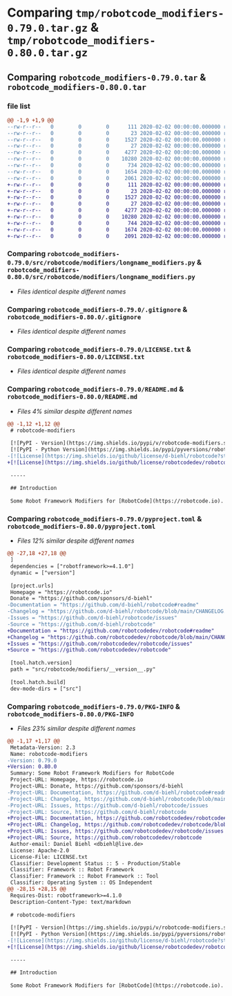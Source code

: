 # Comparing `tmp/robotcode_modifiers-0.79.0.tar.gz` & `tmp/robotcode_modifiers-0.80.0.tar.gz`

## Comparing `robotcode_modifiers-0.79.0.tar` & `robotcode_modifiers-0.80.0.tar`

### file list

```diff
@@ -1,9 +1,9 @@
--rw-r--r--   0        0        0      111 2020-02-02 00:00:00.000000 robotcode_modifiers-0.79.0/src/robotcode/modifiers/__init__.py
--rw-r--r--   0        0        0       23 2020-02-02 00:00:00.000000 robotcode_modifiers-0.79.0/src/robotcode/modifiers/__version__.py
--rw-r--r--   0        0        0     1527 2020-02-02 00:00:00.000000 robotcode_modifiers-0.79.0/src/robotcode/modifiers/longname_modifiers.py
--rw-r--r--   0        0        0       27 2020-02-02 00:00:00.000000 robotcode_modifiers-0.79.0/src/robotcode/modifiers/py.typed
--rw-r--r--   0        0        0     4277 2020-02-02 00:00:00.000000 robotcode_modifiers-0.79.0/.gitignore
--rw-r--r--   0        0        0    10280 2020-02-02 00:00:00.000000 robotcode_modifiers-0.79.0/LICENSE.txt
--rw-r--r--   0        0        0      734 2020-02-02 00:00:00.000000 robotcode_modifiers-0.79.0/README.md
--rw-r--r--   0        0        0     1654 2020-02-02 00:00:00.000000 robotcode_modifiers-0.79.0/pyproject.toml
--rw-r--r--   0        0        0     2061 2020-02-02 00:00:00.000000 robotcode_modifiers-0.79.0/PKG-INFO
+-rw-r--r--   0        0        0      111 2020-02-02 00:00:00.000000 robotcode_modifiers-0.80.0/src/robotcode/modifiers/__init__.py
+-rw-r--r--   0        0        0       23 2020-02-02 00:00:00.000000 robotcode_modifiers-0.80.0/src/robotcode/modifiers/__version__.py
+-rw-r--r--   0        0        0     1527 2020-02-02 00:00:00.000000 robotcode_modifiers-0.80.0/src/robotcode/modifiers/longname_modifiers.py
+-rw-r--r--   0        0        0       27 2020-02-02 00:00:00.000000 robotcode_modifiers-0.80.0/src/robotcode/modifiers/py.typed
+-rw-r--r--   0        0        0     4277 2020-02-02 00:00:00.000000 robotcode_modifiers-0.80.0/.gitignore
+-rw-r--r--   0        0        0    10280 2020-02-02 00:00:00.000000 robotcode_modifiers-0.80.0/LICENSE.txt
+-rw-r--r--   0        0        0      744 2020-02-02 00:00:00.000000 robotcode_modifiers-0.80.0/README.md
+-rw-r--r--   0        0        0     1674 2020-02-02 00:00:00.000000 robotcode_modifiers-0.80.0/pyproject.toml
+-rw-r--r--   0        0        0     2091 2020-02-02 00:00:00.000000 robotcode_modifiers-0.80.0/PKG-INFO
```

### Comparing `robotcode_modifiers-0.79.0/src/robotcode/modifiers/longname_modifiers.py` & `robotcode_modifiers-0.80.0/src/robotcode/modifiers/longname_modifiers.py`

 * *Files identical despite different names*

### Comparing `robotcode_modifiers-0.79.0/.gitignore` & `robotcode_modifiers-0.80.0/.gitignore`

 * *Files identical despite different names*

### Comparing `robotcode_modifiers-0.79.0/LICENSE.txt` & `robotcode_modifiers-0.80.0/LICENSE.txt`

 * *Files identical despite different names*

### Comparing `robotcode_modifiers-0.79.0/README.md` & `robotcode_modifiers-0.80.0/README.md`

 * *Files 4% similar despite different names*

```diff
@@ -1,12 +1,12 @@
 # robotcode-modifiers
 
 [![PyPI - Version](https://img.shields.io/pypi/v/robotcode-modifiers.svg)](https://pypi.org/project/robotcode-modifiers)
 [![PyPI - Python Version](https://img.shields.io/pypi/pyversions/robotcode-modifiers.svg)](https://pypi.org/project/robotcode-modifiers)
-[![License](https://img.shields.io/github/license/d-biehl/robotcode?style=flat&logo=apache)](https://github.com/d-biehl/robotcode/blob/master/LICENSE.txt)
+[![License](https://img.shields.io/github/license/robotcodedev/robotcode?style=flat&logo=apache)](https://github.com/robotcodedev/robotcode/blob/master/LICENSE.txt)
 
 -----
 
 ## Introduction
 
 Some Robot Framework Modifiers for [RobotCode](https://robotcode.io).
```

### Comparing `robotcode_modifiers-0.79.0/pyproject.toml` & `robotcode_modifiers-0.80.0/pyproject.toml`

 * *Files 12% similar despite different names*

```diff
@@ -27,18 +27,18 @@
 ]
 dependencies = ["robotframework>=4.1.0"]
 dynamic = ["version"]
 
 [project.urls]
 Homepage = "https://robotcode.io"
 Donate = "https://github.com/sponsors/d-biehl"
-Documentation = "https://github.com/d-biehl/robotcode#readme"
-Changelog = "https://github.com/d-biehl/robotcode/blob/main/CHANGELOG.md"
-Issues = "https://github.com/d-biehl/robotcode/issues"
-Source = "https://github.com/d-biehl/robotcode"
+Documentation = "https://github.com/robotcodedev/robotcode#readme"
+Changelog = "https://github.com/robotcodedev/robotcode/blob/main/CHANGELOG.md"
+Issues = "https://github.com/robotcodedev/robotcode/issues"
+Source = "https://github.com/robotcodedev/robotcode"
 
 [tool.hatch.version]
 path = "src/robotcode/modifiers/__version__.py"
 
 [tool.hatch.build]
 dev-mode-dirs = ["src"]
```

### Comparing `robotcode_modifiers-0.79.0/PKG-INFO` & `robotcode_modifiers-0.80.0/PKG-INFO`

 * *Files 23% similar despite different names*

```diff
@@ -1,17 +1,17 @@
 Metadata-Version: 2.3
 Name: robotcode-modifiers
-Version: 0.79.0
+Version: 0.80.0
 Summary: Some Robot Framework Modifiers for RobotCode
 Project-URL: Homepage, https://robotcode.io
 Project-URL: Donate, https://github.com/sponsors/d-biehl
-Project-URL: Documentation, https://github.com/d-biehl/robotcode#readme
-Project-URL: Changelog, https://github.com/d-biehl/robotcode/blob/main/CHANGELOG.md
-Project-URL: Issues, https://github.com/d-biehl/robotcode/issues
-Project-URL: Source, https://github.com/d-biehl/robotcode
+Project-URL: Documentation, https://github.com/robotcodedev/robotcode#readme
+Project-URL: Changelog, https://github.com/robotcodedev/robotcode/blob/main/CHANGELOG.md
+Project-URL: Issues, https://github.com/robotcodedev/robotcode/issues
+Project-URL: Source, https://github.com/robotcodedev/robotcode
 Author-email: Daniel Biehl <dbiehl@live.de>
 License: Apache-2.0
 License-File: LICENSE.txt
 Classifier: Development Status :: 5 - Production/Stable
 Classifier: Framework :: Robot Framework
 Classifier: Framework :: Robot Framework :: Tool
 Classifier: Operating System :: OS Independent
@@ -28,15 +28,15 @@
 Requires-Dist: robotframework>=4.1.0
 Description-Content-Type: text/markdown
 
 # robotcode-modifiers
 
 [![PyPI - Version](https://img.shields.io/pypi/v/robotcode-modifiers.svg)](https://pypi.org/project/robotcode-modifiers)
 [![PyPI - Python Version](https://img.shields.io/pypi/pyversions/robotcode-modifiers.svg)](https://pypi.org/project/robotcode-modifiers)
-[![License](https://img.shields.io/github/license/d-biehl/robotcode?style=flat&logo=apache)](https://github.com/d-biehl/robotcode/blob/master/LICENSE.txt)
+[![License](https://img.shields.io/github/license/robotcodedev/robotcode?style=flat&logo=apache)](https://github.com/robotcodedev/robotcode/blob/master/LICENSE.txt)
 
 -----
 
 ## Introduction
 
 Some Robot Framework Modifiers for [RobotCode](https://robotcode.io).
```

